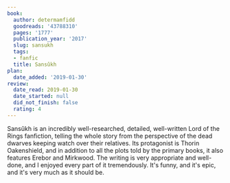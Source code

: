 ```yaml
---
book:
  author: determamfidd
  goodreads: '43788310'
  pages: '1777'
  publication_year: '2017'
  slug: sansukh
  tags:
  - fanfic
  title: Sansûkh
plan:
  date_added: '2019-01-30'
review:
  date_read: 2019-01-30
  date_started: null
  did_not_finish: false
  rating: 4
---
```


Sansûkh is an incredibly well-researched, detailed, well-written Lord of the Rings fanfiction, telling the whole story from the perspective of the dead dwarves keeping watch over their relatives. Its protagonist is Thorin Oakenshield, and in addition to all the plots told by the primary books, it also features Erebor and Mirkwood. The writing is very appropriate and well-done, and I enjoyed every part of it tremendously. It's funny, and it's epic, and it's very much as it should be.
